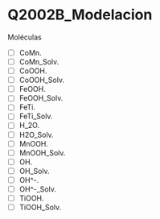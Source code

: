 # Q2002B_Modelacion

Moléculas
-[ ] CoMn.
-[ ] CoMn_Solv.
-[ ] CoOOH.
-[ ] CoOOH_Solv.
-[ ] FeOOH.
-[ ] FeOOH_Solv.
-[ ] FeTi.
-[ ] FeTi_Solv.
-[ ] H_2O.
-[ ] H2O_Solv.
-[ ] MnOOH.
-[ ] MnOOH_Solv.
-[ ] OH.
-[ ] OH_Solv.
-[ ] OH^-.
-[ ] OH^-_Solv.
-[ ] TiOOH.
-[ ] TiOOH_Solv.
